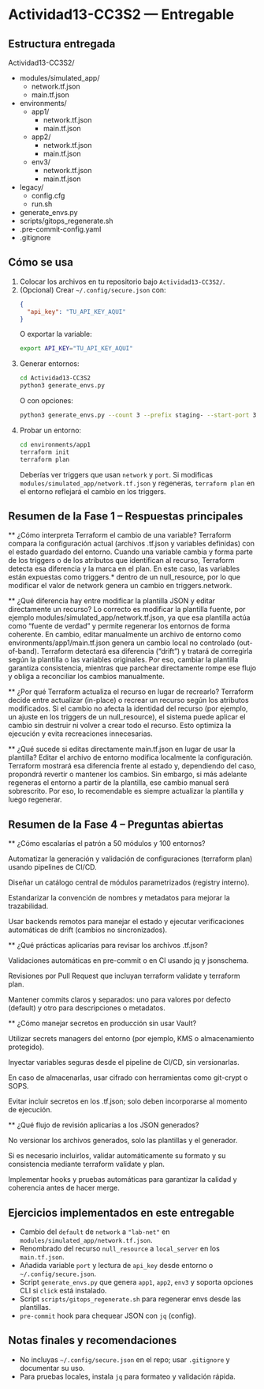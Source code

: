 # Actividad13-CC3S2 — Entregable

## Estructura entregada

Actividad13-CC3S2/
- modules/simulated_app/
  - network.tf.json 
  - main.tf.json     
- environments/
  - app1/
    - network.tf.json
    - main.tf.json
  - app2/
    - network.tf.json
    - main.tf.json
  - env3/
    - network.tf.json  
    - main.tf.json
- legacy/
  - config.cfg
  - run.sh
- generate_envs.py   
- scripts/gitops_regenerate.sh
- .pre-commit-config.yaml
- .gitignore

## Cómo se usa

1. Colocar los archivos en tu repositorio bajo `Actividad13-CC3S2/`.
2. (Opcional) Crear `~/.config/secure.json` con:
   ```json
   {
     "api_key": "TU_API_KEY_AQUI"
   }
   ```
   O exportar la variable:
   ```bash
   export API_KEY="TU_API_KEY_AQUI"
   ```
3. Generar entornos:
   ```bash
   cd Actividad13-CC3S2
   python3 generate_envs.py
   ```
   O con opciones:
   ```bash
   python3 generate_envs.py --count 3 --prefix staging- --start-port 3000
   ```
4. Probar un entorno:
   ```bash
   cd environments/app1
   terraform init
   terraform plan
   ```
   Deberías ver triggers que usan `network` y `port`. Si modificas `modules/simulated_app/network.tf.json` y regeneras, `terraform plan` en el entorno reflejará el cambio en los triggers.

## Resumen de la Fase 1 – Respuestas principales

** ¿Cómo interpreta Terraform el cambio de una variable?
Terraform compara la configuración actual (archivos .tf.json y variables definidas) con el estado guardado del entorno.
Cuando una variable cambia y forma parte de los triggers o de los atributos que identifican al recurso, Terraform detecta esa diferencia y la marca en el plan.
En este caso, las variables están expuestas como triggers.* dentro de un null_resource, por lo que modificar el valor de network genera un cambio en triggers.network.

** ¿Qué diferencia hay entre modificar la plantilla JSON y editar directamente un recurso?
Lo correcto es modificar la plantilla fuente, por ejemplo modules/simulated_app/network.tf.json, ya que esa plantilla actúa como “fuente de verdad” y permite regenerar los entornos de forma coherente.
En cambio, editar manualmente un archivo de entorno como environments/app1/main.tf.json genera un cambio local no controlado (out-of-band).
Terraform detectará esa diferencia (“drift”) y tratará de corregirla según la plantilla o las variables originales.
Por eso, cambiar la plantilla garantiza consistencia, mientras que parchear directamente rompe ese flujo y obliga a reconciliar los cambios manualmente.

** ¿Por qué Terraform actualiza el recurso en lugar de recrearlo?
Terraform decide entre actualizar (in-place) o recrear un recurso según los atributos modificados.
Si el cambio no afecta la identidad del recurso (por ejemplo, un ajuste en los triggers de un null_resource), el sistema puede aplicar el cambio sin destruir ni volver a crear todo el recurso.
Esto optimiza la ejecución y evita recreaciones innecesarias.

** ¿Qué sucede si editas directamente main.tf.json en lugar de usar la plantilla?
Editar el archivo de entorno modifica localmente la configuración.
Terraform mostrará esa diferencia frente al estado y, dependiendo del caso, propondrá revertir o mantener los cambios.
Sin embargo, si más adelante regeneras el entorno a partir de la plantilla, ese cambio manual será sobrescrito.
Por eso, lo recomendable es siempre actualizar la plantilla y luego regenerar.

##  Resumen de la Fase 4 – Preguntas abiertas

** ¿Cómo escalarías el patrón a 50 módulos y 100 entornos?

Automatizar la generación y validación de configuraciones (terraform plan) usando pipelines de CI/CD.

Diseñar un catálogo central de módulos parametrizados (registry interno).

Estandarizar la convención de nombres y metadatos para mejorar la trazabilidad.

Usar backends remotos para manejar el estado y ejecutar verificaciones automáticas de drift (cambios no sincronizados).

** ¿Qué prácticas aplicarías para revisar los archivos .tf.json?

Validaciones automáticas en pre-commit o en CI usando jq y jsonschema.

Revisiones por Pull Request que incluyan terraform validate y terraform plan.

Mantener commits claros y separados: uno para valores por defecto (default) y otro para descripciones o metadatos.

** ¿Cómo manejar secretos en producción sin usar Vault?

Utilizar secrets managers del entorno (por ejemplo, KMS o almacenamiento protegido).

Inyectar variables seguras desde el pipeline de CI/CD, sin versionarlas.

En caso de almacenarlas, usar cifrado con herramientas como git-crypt o SOPS.

Evitar incluir secretos en los .tf.json; solo deben incorporarse al momento de ejecución.

** ¿Qué flujo de revisión aplicarías a los JSON generados?

No versionar los archivos generados, solo las plantillas y el generador.

Si es necesario incluirlos, validar automáticamente su formato y su consistencia mediante terraform validate y plan.

Implementar hooks y pruebas automáticas para garantizar la calidad y coherencia antes de hacer merge.

## Ejercicios implementados en este entregable

- Cambio del `default` de `network` a `"lab-net"` en `modules/simulated_app/network.tf.json`.
- Renombrado del recurso `null_resource` a `local_server` en los `main.tf.json`.
- Añadida variable `port` y lectura de `api_key` desde entorno o `~/.config/secure.json`.
- Script `generate_envs.py` que genera `app1`, `app2`, `env3` y soporta opciones CLI si `click` está instalado.
- Script `scripts/gitops_regenerate.sh` para regenerar envs desde las plantillas.
- `pre-commit` hook para chequear JSON con `jq` (config).

## Notas finales y recomendaciones

- No incluyas `~/.config/secure.json` en el repo; usar `.gitignore` y documentar su uso.
- Para pruebas locales, instala `jq` para formateo y validación rápida.

